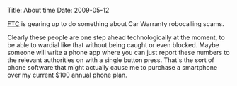 Title: About time
Date: 2009-05-12

[FTC][1] is gearing up to do something about Car Warranty robocalling scams.

Clearly these people are one step ahead technologically at the moment, to be
able to wardial like that without being caught or even blocked. Maybe someone
will write a phone app where you can just report these numbers to the relevant
authorities on with a single button press. That's the sort of phone software
that might actually cause me to purchase a smartphone over my current $100
annual phone plan.

   [1]: http://www.latimes.com/news/nationworld/nation/wire/sns-ap-us-car-warranty-calls,1,7232357.story

